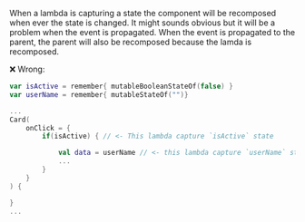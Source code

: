 When a lambda is capturing a state the component will be recomposed when ever the state is changed.
It might sounds obvious but it will be a problem when the event is propagated.
When the event is propagated to the parent, the parent will also be recomposed because the lamda is recomposed.

❌ Wrong:
```kotlin
var isActive = remember{ mutableBooleanStateOf(false) }
var userName = remember{ mutableStateOf("")}

...
Card(
	onClick = {
		if(isActive) { // <- This lambda capture `isActive` state

			val data = userName // <- this lambda capture `userName` state
			...
		}
	}
) {

}
...
```
